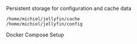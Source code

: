 
Persistent storage for configuration and cache data

```
/home/michiel/jellyfin/cache
/home/michiel/jellyfin/config
```

Docker Compose Setup
```

```

